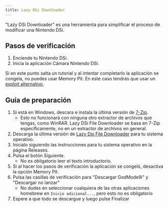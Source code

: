 ```yaml
---
title: Lazy DSi Downloader
---
```


"Lazy DSi Downloader" es una herramienta para simplificar el proceso de modificar una Nintendo DSi.

## Pasos de verificación

1. Enciende tu Nintendo DSi.
1. Inicia la aplicación Cámara Nintendo DSi.

Si en este punto salta un tutorial y al intentar completarlo la aplicación se congela, no puedes usar Memory Pit. En este caso tendrás que usar un [exploit alternativo](alternate-exploits).

## Guía de preparación

1. Si está en Windows, descara e instala la última versión de [7-Zip](https://www.7-zip.org/download.html).
   - Esto no funcionará con ninguna otro extractor de archivos que tengas, como WinRAR. Lazy DSi File Downloader se basa en 7-Zip específicamente, no en un extractor de archivos en general.
1. Descarga la última versión de [Lazy Dsi File Downloader](https://github.com/yourkalamity/lazy-dsi-file-downloader/releases) para tu sistema operativo.
1. Inícialo siguiendo las instrucciones para tu sistema operativo en la página Releases.
1. Pulsa el botón Siguiente.
   - No es obligatorio leer el texto introductorio.
1. Si al hacer los pasos de verificación la aplicación se congeló, desactiva la opción Memory Pit.
1. Pulsa las casillas de verificación para "Descargar GodMode9i" y "Descargar no lanzar"
   - No dudes en seleccionar cualquiera de las otras aplicaciones homebrew en `Inicio adicional...`, pero esto no es obligatorio
1. Espere a que todo se descargue y luego pulse Finalizar
